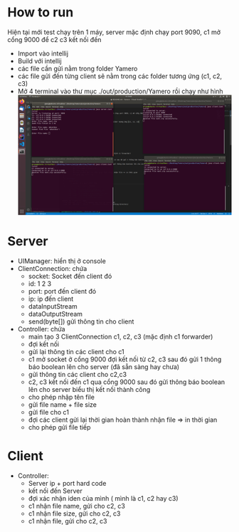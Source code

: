 # How to run
Hiện tại mới test chạy trên 1 máy, server mặc định chạy port 9090, c1 mở cổng 9000 để c2 c3 kết nối đến
- Import vào intellij
- Build với intellij
- các file cần gửi nằm trong folder Yamero
- các file gửi đến từng client sẽ nằm trong các folder tương ứng (c1, c2, c3)
- Mở 4 terminal vào thư mục ./out/production/Yamero rồi chạy như hình
![](Screenshot.png)

# Server
- UIManager: hiển thị ở console
- ClientConnection: chứa
	- socket: Socket đến client đó
	- id: 1 2 3
	- port: port đến client đó
	- ip: ip đến client
	- dataInputStream
	- dataOutputStream
	- send(byte[]) gửi thông tin cho client
- Controller: chứa
	- main tạo 3 ClientConnection c1, c2, c3 (mặc định c1 forwarder)
	- đợi kết nối
	- gửi lại thông tin các client cho c1
	- c1 mở socket ở cổng 9000 đợi kết nối từ c2, c3 sau đó gửi 1 thông báo boolean lên cho server (đã sẵn sàng hay chưa)
	- gửi thông tin các client cho c2,c3
	- c2, c3 kết nối đến c1 qua cổng 9000 sau đó gửi thông báo boolean lên cho server biểu thị kết nối thành công
	- cho phép nhập tên file
	- gửi file name + file size
	- gửi file cho c1
	- đợi các client gửi lại thời gian hoàn thành nhận file => in thời gian
	- cho phép gửi file tiếp

# Client
- Controller:
	- Server ip + port hard code 
	- kết nối đến Server
	- đợi xác nhận iden của mình ( mình là c1, c2 hay c3)
	- c1 nhận file name, gửi cho c2, c3
	- c1 nhận file size, gửi cho c2, c3
	- c1 nhận file, gửi cho c2, c3